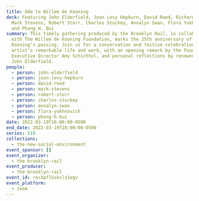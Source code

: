 ```yaml
---
title: Ode to Willem de Kooning
deck: Featuring John Elderfield, Joan Levy Hepburn, David Reed, Richard Shiff,
  Mark Stevens, Robert Storr, Charles Stuckey, Annalyn Swan, Flora Yukhnovich,
  and Phong H. Bui
summary: This timely gathering produced by the Brooklyn Rail, in collaboration
  with The Willem de Kooning Foundation, marks the 25th anniversary of de
  Kooning’s passing. Join us for a conversation and festive celebration of the
  artist’s remarkable life and work, with an opening remark by the Foundation’s
  Executive Director Amy Schichtel, and personal reflections by renowned curator
  John Elderfield.
people:
  - person: john-elderfield
  - person: joan-levy-hepburn
  - person: david-reed
  - person: mark-stevens
  - person: robert-storr
  - person: charles-stuckey
  - person: annalyn-swan
  - person: flora-yukhnovich
  - person: phong-h-bui
date: 2022-03-19T16:00:00-0500
end_date: 2022-03-19T18:00:00-0500
series: 519
collections:
  - the-new-social-environment
event_sponsor: []
event_organizer:
  - the-brooklyn-rail
event_producer:
  - the-brooklyn-rail
event_id: recXpflGskcls1egv
event_platform:
  - zoom
---
```

